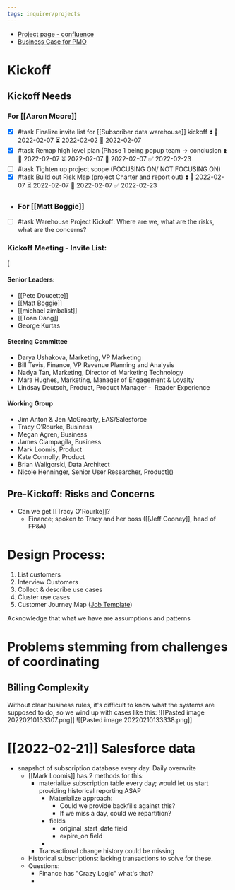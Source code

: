 ```yaml
---
tags: inquirer/projects
---
```


- [Project page - confluence](https://inquirer.atlassian.net/wiki/spaces/KB/pages/1772552239/Subscription+Data+Warehouse+Project)
- [Business Case for PMO](https://docs.google.com/document/d/1LAfelIdodRE83oGMo5FFhmXlT_6iaiph1jpQx75ZT_M/edit#)
# Kickoff
## Kickoff Needs
### For [[Aaron Moore]]
- [x] #task Finalize invite list for [[Subscriber data warehouse]] kickoff ⏫ 🛫 2022-02-07 ⏳ 2022-02-02 📅 2022-02-07
- [x] #task Remap high level plan (Phase 1 being popup team -> conclusion ⏫ 🛫 2022-02-07 ⏳ 2022-02-07 📅 2022-02-07 ✅ 2022-02-23
- [ ] #task Tighten up project scope (FOCUSING ON/ NOT FOCUSING ON)
- [x] #task Build out Risk Map (project Charter and report out) ⏫ 🛫 2022-02-07 ⏳ 2022-02-07 📅 2022-02-07 ✅ 2022-02-23
- ### For [[Matt Boggie]]
- [ ] #task Warehouse Project Kickoff: Where are we, what are the risks, what are the concerns?
### Kickoff Meeting - Invite List:
[
#### Senior Leaders:
- [[Pete Doucette]]
- [[Matt Boggie]]
- [[michael zimbalist]]
- [[Toan Dang]]
- George Kurtas
#### Steering Committee
- Darya Ushakova, Marketing, VP Marketing
- Bill Tevis, Finance, VP Revenue Planning and Analysis
- Nadya Tan, Marketing, Director of Marketing Technology
- Mara Hughes, Marketing, Manager of Engagement & Loyalty
- Lindsay Deutsch, Product, Product Manager -  Reader Experience
#### Working Group
- Jim Anton & Jen McGroarty, EAS/Salesforce
- Tracy O’Rourke, Business
- Megan Agren, Business
- James Ciampagila, Business
- Mark Loomis, Product
- Kate Connolly, Product
- Brian Waligorski, Data Architect
- Nicole Henninger, Senior User Researcher, Product]()
## Pre-Kickoff: Risks and Concerns
- Can we get [[Tracy O'Rourke]]?
	- Finance; spoken to Tracy and her boss ([[Jeff Cooney]], head of FP&A)
# Design Process:
1. List customers
2. Interview Customers
3. Collect & describe use cases
4. Cluster use cases
5. Customer Journey Map ([Job Template](https://miro.com/app/dashboard/?tpTemplate=job-map&isCustom=false&invite_link_id=408085777866))


Acknowledge that what we have are assumptions and patterns
# Problems stemming from challenges of coordinating
## Billing Complexity
Without clear business rules, it's difficult to know what the systems are supposed to do, so we wind up with cases like this:
![[Pasted image 20220210133307.png]]
![[Pasted image 20220210133338.png]]
# [[2022-02-21]] Salesforce data
- snapshot of subscription database every day. Daily overwrite
	- [[Mark Loomis]] has 2 methods for this:
		- materialize subscription table every day; would let us start providing historical reporting ASAP
			- Materialize approach:
				- Could we provide backfills against this?
				- If we miss a day, could we repartition?
			- fields
				- original_start_date field
				- expire_on field
			-
		- Transactional change history could be missing
	- Historical subscriptions: lacking transactions to solve for these.
	- Questions:
		- Finance has "Crazy Logic" what's that?
		-